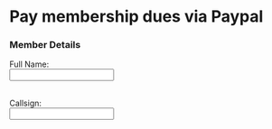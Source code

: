 <script
  src="https://www.paypal.com/sdk/js?client-id=BAApzfMz4eu7PvkRHlc2cYaZFUEw2bzgXKAnhftc43l5Y2D5Cb_PiJNDFhyBo7DeetNcRkws79Es0NqDx4&enable-funding=venmo&currency=USD">
</script>

# Pay membership dues via Paypal

<h3>Member Details</h3>
<label for="event_name">Full Name: </label><br>
<input type="text" id="full_name" name="full_name"><br><br>

<label for="attendee_name">Callsign:</label><br>
<input type="text" id="call_sign" name="call_sign"><br><br>

<div id="paypal-button-container"></div>

<script>
  paypal.Buttons({

    // This function is called when the button is clicked
    createOrder: function(data, actions) {

      var fullName = document.getElementById('full_name').value;
      var callSign = document.getElementById('call_sign').value;

      // You can validate the fields here first
      if (eventName === '' || attendeeName === '') {
        alert('Please fill out all fields before paying.');
        return false; // Prevents the PayPal window from opening
      }

      // Create the order details
      return actions.order.create({
        purchase_units: [{

          // You can pass the custom data in the description
          description: 'Full name: ' + fullName + ', Callsign: ' + attendeeName,

          // You can also use 'custom_id' for an internal ID
          custom_id: 'Membership Dues', 

          amount: {
            // Set the total price here
            value: '25.00',
            currency_code: 'USD'
          }
        }]
      });
    },

    // This function is called when the payment is approved
    onApprove: function(data, actions) {
      return actions.order.capture().then(function(details) {
        // Payment is complete!
        // 'details' contains all the transaction info, including your description.
        alert('Transaction completed by ' + details.payer.name.given_name + '!');

        // You can redirect to a "Thank You" page here
        // window.location.href = "thank-you.html";
      });
    },

    // Optional: Handle errors
    onError: function(err) {
      console.error('An error occurred:', err);
      alert('An error occurred with your payment. Please try again.');
    }

  }).render('#paypal-button-container'); // Renders the button in your div
</script>

